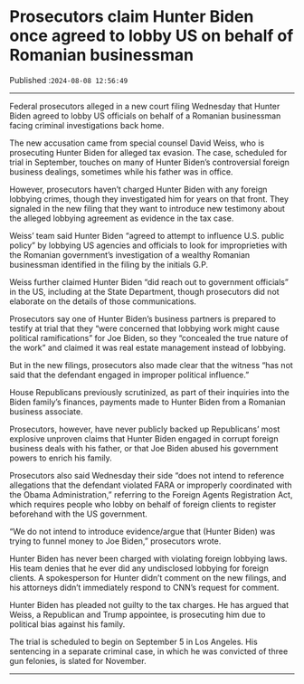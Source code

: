 # Prosecutors claim Hunter Biden once agreed to lobby US on behalf of Romanian businessman

Published :`2024-08-08 12:56:49`

---

Federal prosecutors alleged in a new court filing Wednesday that Hunter Biden agreed to lobby US officials on behalf of a Romanian businessman facing criminal investigations back home.

The new accusation came from special counsel David Weiss, who is prosecuting Hunter Biden for alleged tax evasion. The case, scheduled for trial in September, touches on many of Hunter Biden’s controversial foreign business dealings, sometimes while his father was in office.

However, prosecutors haven’t charged Hunter Biden with any foreign lobbying crimes, though they investigated him for years on that front. They signaled in the new filing that they want to introduce new testimony about the alleged lobbying agreement as evidence in the tax case.

Weiss’ team said Hunter Biden “agreed to attempt to influence U.S. public policy” by lobbying US agencies and officials to look for improprieties with the Romanian government’s investigation of a wealthy Romanian businessman identified in the filing by the initials G.P.

Weiss further claimed Hunter Biden “did reach out to government officials” in the US, including at the State Department, though prosecutors did not elaborate on the details of those communications.

Prosecutors say one of Hunter Biden’s business partners is prepared to testify at trial that they “were concerned that lobbying work might cause political ramifications” for Joe Biden, so they “concealed the true nature of the work” and claimed it was real estate management instead of lobbying.

But in the new filings, prosecutors also made clear that the witness “has not said that the defendant engaged in improper political influence.”

House Republicans previously scrutinized, as part of their inquiries into the Biden family’s finances, payments made to Hunter Biden from a Romanian business associate.

Prosecutors, however, have never publicly backed up Republicans’ most explosive unproven claims that Hunter Biden engaged in corrupt foreign business deals with his father, or that Joe Biden abused his government powers to enrich his family.

Prosecutors also said Wednesday their side “does not intend to reference allegations that the defendant violated FARA or improperly coordinated with the Obama Administration,” referring to the Foreign Agents Registration Act, which requires people who lobby on behalf of foreign clients to register beforehand with the US government.

“We do not intend to introduce evidence/argue that (Hunter Biden) was trying to funnel money to Joe Biden,” prosecutors wrote.

Hunter Biden has never been charged with violating foreign lobbying laws. His team denies that he ever did any undisclosed lobbying for foreign clients. A spokesperson for Hunter didn’t comment on the new filings, and his attorneys didn’t immediately respond to CNN’s request for comment.

Hunter Biden has pleaded not guilty to the tax charges. He has argued that Weiss, a Republican and Trump appointee, is prosecuting him due to political bias against his family.

The trial is scheduled to begin on September 5 in Los Angeles. His sentencing in a separate criminal case, in which he was convicted of three gun felonies, is slated for November.

---

